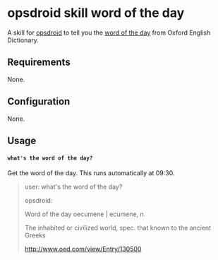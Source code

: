 # opsdroid skill word of the day

A skill for [opsdroid](https://github.com/opsdroid/opsdroid) to tell you the [word of the day](http://www.oed.com/) from Oxford English Dictionary.

## Requirements

None.

## Configuration

None.

## Usage

#### `what's the word of the day?`

Get the word of the day. This runs automatically at 09:30.

> user: what's the word of the day?
>
> opsdroid:
> 
> Word of the day
> oecumene | ecumene, n.
>
> The inhabited or civilized world, spec. that known to the ancient Greeks
>
> http://www.oed.com/view/Entry/130500
